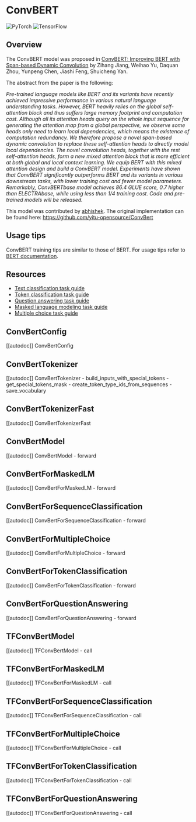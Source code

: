 <!--Copyright 2020 The HuggingFace Team. All rights reserved.

Licensed under the Apache License, Version 2.0 (the "License"); you may not use this file except in compliance with
the License. You may obtain a copy of the License at

http://www.apache.org/licenses/LICENSE-2.0

Unless required by applicable law or agreed to in writing, software distributed under the License is distributed on
an "AS IS" BASIS, WITHOUT WARRANTIES OR CONDITIONS OF ANY KIND, either express or implied. See the License for the
specific language governing permissions and limitations under the License.

⚠️ Note that this file is in Markdown but contain specific syntax for our doc-builder (similar to MDX) that may not be
rendered properly in your Markdown viewer.

-->

# ConvBERT

<div class="flex flex-wrap space-x-1">
<img alt="PyTorch" src="https://img.shields.io/badge/PyTorch-DE3412?style=flat&logo=pytorch&logoColor=white">
<img alt="TensorFlow" src="https://img.shields.io/badge/TensorFlow-FF6F00?style=flat&logo=tensorflow&logoColor=white">
</div>

## Overview

The ConvBERT model was proposed in [ConvBERT: Improving BERT with Span-based Dynamic Convolution](https://arxiv.org/abs/2008.02496) by Zihang Jiang, Weihao Yu, Daquan Zhou, Yunpeng Chen, Jiashi Feng, Shuicheng
Yan.

The abstract from the paper is the following:

*Pre-trained language models like BERT and its variants have recently achieved impressive performance in various
natural language understanding tasks. However, BERT heavily relies on the global self-attention block and thus suffers
large memory footprint and computation cost. Although all its attention heads query on the whole input sequence for
generating the attention map from a global perspective, we observe some heads only need to learn local dependencies,
which means the existence of computation redundancy. We therefore propose a novel span-based dynamic convolution to
replace these self-attention heads to directly model local dependencies. The novel convolution heads, together with the
rest self-attention heads, form a new mixed attention block that is more efficient at both global and local context
learning. We equip BERT with this mixed attention design and build a ConvBERT model. Experiments have shown that
ConvBERT significantly outperforms BERT and its variants in various downstream tasks, with lower training cost and
fewer model parameters. Remarkably, ConvBERTbase model achieves 86.4 GLUE score, 0.7 higher than ELECTRAbase, while
using less than 1/4 training cost. Code and pre-trained models will be released.*

This model was contributed by [abhishek](https://huggingface.co/abhishek). The original implementation can be found
here: https://github.com/yitu-opensource/ConvBert

## Usage tips

ConvBERT training tips are similar to those of BERT. For usage tips refer to [BERT documentation](bert).

## Resources

- [Text classification task guide](../tasks/sequence_classification)
- [Token classification task guide](../tasks/token_classification)
- [Question answering task guide](../tasks/question_answering)
- [Masked language modeling task guide](../tasks/masked_language_modeling)
- [Multiple choice task guide](../tasks/multiple_choice)

## ConvBertConfig

[[autodoc]] ConvBertConfig

## ConvBertTokenizer

[[autodoc]] ConvBertTokenizer
    - build_inputs_with_special_tokens
    - get_special_tokens_mask
    - create_token_type_ids_from_sequences
    - save_vocabulary

## ConvBertTokenizerFast

[[autodoc]] ConvBertTokenizerFast

<frameworkcontent>
<pt>

## ConvBertModel

[[autodoc]] ConvBertModel
    - forward

## ConvBertForMaskedLM

[[autodoc]] ConvBertForMaskedLM
    - forward

## ConvBertForSequenceClassification

[[autodoc]] ConvBertForSequenceClassification
    - forward

## ConvBertForMultipleChoice

[[autodoc]] ConvBertForMultipleChoice
    - forward

## ConvBertForTokenClassification

[[autodoc]] ConvBertForTokenClassification
    - forward

## ConvBertForQuestionAnswering

[[autodoc]] ConvBertForQuestionAnswering
    - forward

</pt>
<tf>

## TFConvBertModel

[[autodoc]] TFConvBertModel
    - call

## TFConvBertForMaskedLM

[[autodoc]] TFConvBertForMaskedLM
    - call

## TFConvBertForSequenceClassification

[[autodoc]] TFConvBertForSequenceClassification
    - call

## TFConvBertForMultipleChoice

[[autodoc]] TFConvBertForMultipleChoice
    - call

## TFConvBertForTokenClassification

[[autodoc]] TFConvBertForTokenClassification
    - call

## TFConvBertForQuestionAnswering

[[autodoc]] TFConvBertForQuestionAnswering
    - call

</tf>
</frameworkcontent>
